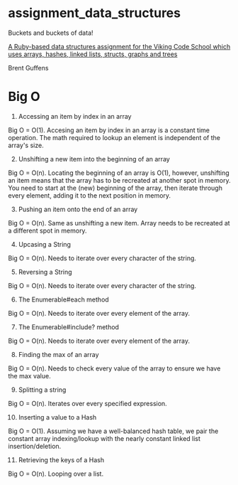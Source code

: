 # assignment_data_structures
Buckets and buckets of data!

[A Ruby-based data structures assignment for the Viking Code School which uses arrays, hashes, linked lists, structs, graphs and trees](http://www.vikingcodeschool.com)

Brent Guffens

Big O
=====

1. Accessing an item by index in an array

  Big O = O(1). Accesing an item by index in an array is a constant time operation. The math required to lookup an element is independent of the array's size.

2. Unshifting a new item into the beginning of an array

  Big O = O(n). Locating the beginning of an array is O(1), however, unshifting an item means that the array has to be recreated at another spot in memory. You need to start at the (new) beginning of the array, then iterate through every element, adding it to the next position in memory.

3. Pushing an item onto the end of an array

  Big O = O(n). Same as unshifting a new item. Array needs to be recreated at a different spot in memory.

4. Upcasing a String

  Big O = O(n). Needs to iterate over every character of the string.

5. Reversing a String

  Big O = O(n). Needs to iterate over every character of the string.

6. The Enumerable#each method

  Big O = O(n). Needs to iterate over every element of the array.

7. The Enumerable#include? method

  Big O = O(n). Needs to iterate over every element of the array.

8. Finding the max of an array
  
  Big O = O(n). Needs to check every value of the array to ensure we have the max value.

9. Splitting a string

  Big O = O(n). Iterates over every specified expression.

10. Inserting a value to a Hash
  
  Big O = O(1). Assuming we have a well-balanced hash table, we pair the constant array indexing/lookup with the nearly constant linked list insertion/deletion.

11. Retrieving the keys of a Hash

  Big O = O(n). Looping over a list.

  
